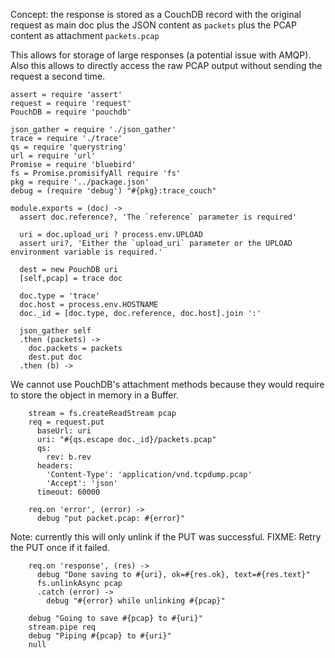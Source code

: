 Concept: the response is stored as a CouchDB record
with the original request as main doc
plus the JSON content as `packets`
plus the PCAP content as attachment `packets.pcap`

This allows for storage of large responses (a potential issue with AMQP).
Also this allows to directly access the raw PCAP output without sending
the request a second time.

    assert = require 'assert'
    request = require 'request'
    PouchDB = require 'pouchdb'

    json_gather = require './json_gather'
    trace = require './trace'
    qs = require 'querystring'
    url = require 'url'
    Promise = require 'bluebird'
    fs = Promise.promisifyAll require 'fs'
    pkg = require '../package.json'
    debug = (require 'debug') "#{pkg}:trace_couch"

    module.exports = (doc) ->
      assert doc.reference?, 'The `reference` parameter is required'

      uri = doc.upload_uri ? process.env.UPLOAD
      assert uri?, 'Either the `upload_uri` parameter or the UPLOAD environment variable is required.'

      dest = new PouchDB uri
      [self,pcap] = trace doc

      doc.type = 'trace'
      doc.host = process.env.HOSTNAME
      doc._id = [doc.type, doc.reference, doc.host].join ':'

      json_gather self
      .then (packets) ->
        doc.packets = packets
        dest.put doc
      .then (b) ->

We cannot use PouchDB's attachment methods because they would require to store the object in memory in a Buffer.

        stream = fs.createReadStream pcap
        req = request.put
          baseUrl: uri
          uri: "#{qs.escape doc._id}/packets.pcap"
          qs:
            rev: b.rev
          headers:
            'Content-Type': 'application/vnd.tcpdump.pcap'
            'Accept': 'json'
          timeout: 60000

        req.on 'error', (error) ->
          debug "put packet.pcap: #{error}"

Note: currently this will only unlink if the PUT was successful.
FIXME: Retry the PUT once if it failed.

        req.on 'response', (res) ->
          debug "Done saving to #{uri}, ok=#{res.ok}, text=#{res.text}"
          fs.unlinkAsync pcap
          .catch (error) ->
            debug "#{error} while unlinking #{pcap}"

        debug "Going to save #{pcap} to #{uri}"
        stream.pipe req
        debug "Piping #{pcap} to #{uri}"
        null
